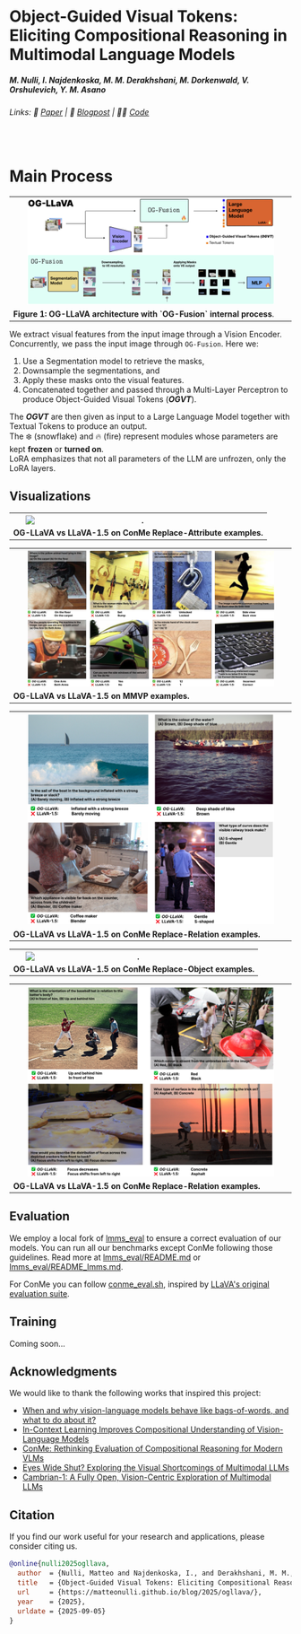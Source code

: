 # Object-Guided Visual Tokens: Eliciting Compositional Reasoning in Multimodal Language Models

##### M. Nulli, I. Najdenkoska, M. M. Derakhshani, M. Dorkenwald, V. Orshulevich, Y. M. Asano

###### Links: 📄 [Paper](https://github.com/MatteoNulli/og_llava/blob/main/paper/LongPaper.pdf) | 📝 [Blogpost](https://matteonulli.github.io/blog/2025/ogllava/) | 🧑‍💻 [Code](https://github.com/MatteoNulli/og_llava/tree/main)
<br>

# Main Process

<table align="center">
  <tr align="center">
      <th><img src="images/ogllava_3.png" alt="." style="width:90%; display:inline-block; margin: 0 2.5%;" /></th>
  </tr>

  
  <tr align="left">
    <td colspan=2><a id='figure-1'><b>Figure 1: OG-LLaVA architecture with `OG-Fusion` internal process</b>.</td>
  </tr>
</table>

We extract visual features from the input image through a Vision Encoder.  
Concurrently, we pass the input image through `OG-Fusion`. Here we:  
1. Use a Segmentation model to retrieve the masks,  
2. Downsample the segmentations, and  
3. Apply these masks onto the visual features.  
4. Concatenated together and passed through a Multi-Layer Perceptron to produce Object-Guided Visual Tokens (**_OGVT_**).  

The **_OGVT_** are then given as input to a Large Language Model together with Textual Tokens to produce an output.  
The ❄️ (snowflake) and 🔥 (fire) represent modules whose parameters are kept **frozen** or **turned on**.  
LoRA emphasizes that not all parameters of the LLM are unfrozen, only the LoRA layers.


## Visualizations

<table align="center">
  <tr align="center">
      <th><img src="images/conme_visual.png" alt="." style="width:90%; display:inline-block; margin: 0 2.5%;" /></th>
  </tr>

  
  <tr align="left">
    <td colspan=2><a id='figure-1'><b>OG-LLaVA vs LLaVA-1.5 on ConMe Replace-Attribute examples.</b></td>
  </tr>
</table>
<table align="center">
  <tr align="center">
      <th><img src="images/mmvp_visual.png" alt="." style="width:90%; display:inline-block; margin: 0 2.5%;" /></th>
  </tr>

  
  <tr align="left">
    <td colspan=2><a id='figure-1'><b>OG-LLaVA vs LLaVA-1.5 on MMVP examples.</b></td>
  </tr>
</table>
</table>
<table align="center">
  <tr align="center">
      <th><img src="images/conme_additional_rel_1.png" alt="." style="width:90%; display:inline-block; margin: 0 2.5%;" /></th>
  </tr>

  
  <tr align="left">
    <td colspan=2><a id='figure-1'><b>OG-LLaVA vs LLaVA-1.5 on ConMe Replace-Relation examples.</b></td>
  </tr>
</table>
<table align="center">
  <tr align="center">
      <th><img src="images/conme_additional_obj.png" alt="." style="width:90%; display:inline-block; margin: 0 2.5%;" /></th>
  </tr>

  
  <tr align="left">
    <td colspan=2><a id='figure-1'><b>OG-LLaVA vs LLaVA-1.5 on ConMe Replace-Object examples.</b></td>
  </tr>
</table>
<table align="center">
  <tr align="center">
      <th><img src="images/conme_additional_rel_2.png" alt="." style="width:90%; display:inline-block; margin: 0 2.5%;" /></th>
  </tr>

  
  <tr align="left">
    <td colspan=2><a id='figure-1'><b>OG-LLaVA vs LLaVA-1.5 on ConMe Replace-Relation examples.</b></td>
  </tr>
</table>

## Evaluation
We employ a local fork of [lmms_eval](lmms_eval) to ensure a correct evaluation of our models.
You can run all our benchmarks except ConMe following those guidelines. 
Read more at [lmms_eval/README.md](lmms_eval/README.md) or [lmms_eval/README_lmms.md](lmms_eval/README_lmms.md).

For ConMe you can follow [conme_eval.sh](llava/eval/conme/conme_eval.sh), inspired by [LLaVA's original evaluation suite](https://github.com/haotian-liu/LLaVA/tree/main/llava/eval). 

## Training
Coming soon...



## Acknowledgments 

We would like to thank the following works that inspired this project:  
- [When and why vision-language models behave like bags-of-words, and what to do about it?](https://arxiv.org/abs/2210.01936)
- [In-Context Learning Improves Compositional Understanding of Vision-Language Models](https://arxiv.org/abs/2407.15487) 
- [ConMe: Rethinking Evaluation of Compositional Reasoning for Modern VLMs](https://arxiv.org/abs/2406.08164)   
- [Eyes Wide Shut? Exploring the Visual Shortcomings of Multimodal LLMs](https://arxiv.org/abs/2401.06209)
- [Cambrian-1: A Fully Open, Vision-Centric Exploration of Multimodal LLMs](https://arxiv.org/abs/2406.16860)  

## Citation

If you find our work useful for your research and applications, please consider citing us.

```bibtex
@online{nulli2025ogllava,
  author  = {Nulli, Matteo and Najdenkoska, I., and Derakhshani, M. M., and Dorkenwald, M., Orshulevich, V., and Asano, Y. M.},
  title   = {Object-Guided Visual Tokens: Eliciting Compositional Reasoning in Multimodal Language Models},
  url     = {https://matteonulli.github.io/blog/2025/ogllava/},
  year    = {2025},
  urldate = {2025-09-05}
}
```